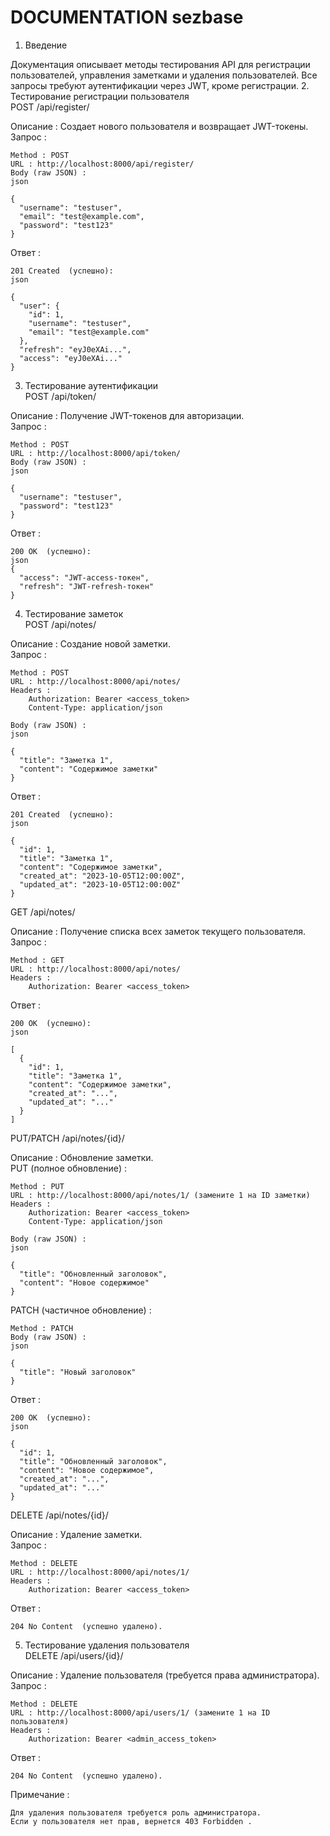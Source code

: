 # DOCUMENTATION sezbase

1. Введение  

Документация описывает методы тестирования API для регистрации пользователей, управления заметками и удаления пользователей. Все запросы требуют аутентификации через JWT, кроме регистрации. 
2. Тестирование регистрации пользователя  
POST /api/register/  

Описание : Создает нового пользователя и возвращает JWT-токены.   
Запрос : 

    Method : POST  
    URL : http://localhost:8000/api/register/  
    Body (raw JSON) :
    json
     
    {
      "username": "testuser",
      "email": "test@example.com",
      "password": "test123"
    }
     
Ответ : 

    201 Created  (успешно):
    json
     
    {
      "user": {
        "id": 1,
        "username": "testuser",
        "email": "test@example.com"
      },
      "refresh": "eyJ0eXAi...",
      "access": "eyJ0eXAi..."
    }
     

3. Тестирование аутентификации  
POST /api/token/  

Описание : Получение JWT-токенов для авторизации.   
Запрос : 

    Method : POST  
    URL : http://localhost:8000/api/token/  
    Body (raw JSON) :
    json
     
    {
      "username": "testuser",
      "password": "test123"
    }

Ответ : 

    200 OK  (успешно):
    json
    {
      "access": "JWT-access-токен",
      "refresh": "JWT-refresh-токен"
    }
     
     
     

4. Тестирование заметок  
POST /api/notes/  

Описание : Создание новой заметки.   
Запрос : 

    Method : POST  
    URL : http://localhost:8000/api/notes/  
    Headers :
        Authorization: Bearer <access_token>  
        Content-Type: application/json
         
    Body (raw JSON) :
    json

    {
      "title": "Заметка 1",
      "content": "Содержимое заметки"
    }

Ответ : 

    201 Created  (успешно):
    json
     
    {
      "id": 1,
      "title": "Заметка 1",
      "content": "Содержимое заметки",
      "created_at": "2023-10-05T12:00:00Z",
      "updated_at": "2023-10-05T12:00:00Z"
    }

GET /api/notes/  

Описание : Получение списка всех заметок текущего пользователя.   
Запрос : 

    Method : GET  
    URL : http://localhost:8000/api/notes/  
    Headers :
        Authorization: Bearer <access_token>
         
     

Ответ : 

    200 OK  (успешно):
    json
     
    [
      {
        "id": 1,
        "title": "Заметка 1",
        "content": "Содержимое заметки",
        "created_at": "...",
        "updated_at": "..."
      }
    ]

PUT/PATCH /api/notes/{id}/  

Описание : Обновление заметки.   
PUT (полное обновление) : 

    Method : PUT  
    URL : http://localhost:8000/api/notes/1/ (замените 1 на ID заметки)  
    Headers :
        Authorization: Bearer <access_token>  
        Content-Type: application/json
         
    Body (raw JSON) :
    json
     
    {
      "title": "Обновленный заголовок",
      "content": "Новое содержимое"
    }
     
PATCH (частичное обновление) : 

    Method : PATCH  
    Body (raw JSON) :
    json
     
    {
      "title": "Новый заголовок"
    }

Ответ : 

    200 OK  (успешно):
    json

    {
      "id": 1,
      "title": "Обновленный заголовок",
      "content": "Новое содержимое",
      "created_at": "...",
      "updated_at": "..."
    }
     
DELETE /api/notes/{id}/  

Описание : Удаление заметки.   
Запрос : 

    Method : DELETE  
    URL : http://localhost:8000/api/notes/1/  
    Headers :
        Authorization: Bearer <access_token>

Ответ : 

    204 No Content  (успешно удалено).

5. Тестирование удаления пользователя  
DELETE /api/users/{id}/  

Описание : Удаление пользователя (требуется права администратора).   
Запрос : 

    Method : DELETE  
    URL : http://localhost:8000/api/users/1/ (замените 1 на ID пользователя)  
    Headers :
        Authorization: Bearer <admin_access_token>

Ответ :

    204 No Content  (успешно удалено).

Примечание :   

    Для удаления пользователя требуется роль администратора.  
    Если у пользователя нет прав, вернется 403 Forbidden .
     